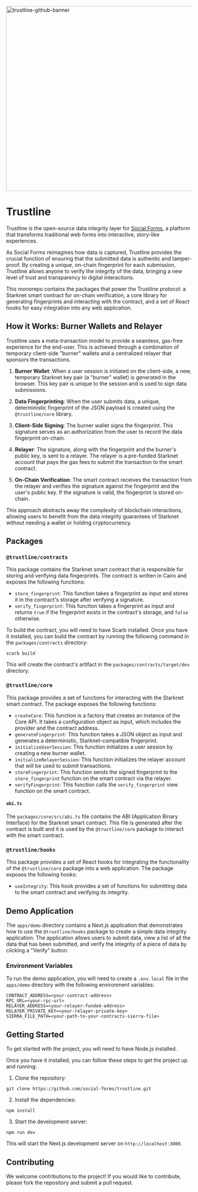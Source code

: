 <img width="1500" height="500" alt="trustline-github-banner" src="https://github.com/user-attachments/assets/7ff25e48-b62d-4b38-ae35-ca9c8f20e05f" />

# Trustline

Trustline is the open-source data integrity layer for [Social Forms](https://socialforms.so), a platform that transforms traditional web forms into interactive, story-like experiences.

As Social Forms reimagines how data is captured, Trustline provides the crucial function of ensuring that the submitted data is authentic and tamper-proof. By creating a unique, on-chain fingerprint for each submission, Trustline allows anyone to verify the integrity of the data, bringing a new level of trust and transparency to digital interactions.

This monorepo contains the packages that power the Trustline protocol: a Starknet smart contract for on-chain verification, a core library for generating fingerprints and interacting with the contract, and a set of React hooks for easy integration into any web application.

## How it Works: Burner Wallets and Relayer

Trustline uses a meta-transaction model to provide a seamless, gas-free experience for the end-user. This is achieved through a combination of temporary client-side "burner" wallets and a centralized relayer that sponsors the transactions.

1.  **Burner Wallet**: When a user session is initiated on the client-side, a new, temporary Starknet key pair (a "burner" wallet) is generated in the browser. This key pair is unique to the session and is used to sign data submissions.

2.  **Data Fingerprinting**: When the user submits data, a unique, deterministic fingerprint of the JSON payload is created using the `@trustline/core` library.

3.  **Client-Side Signing**: The burner wallet signs the fingerprint. This signature serves as an authorization from the user to record the data fingerprint on-chain.

4.  **Relayer**: The signature, along with the fingerprint and the burner's public key, is sent to a relayer. The relayer is a pre-funded Starknet account that pays the gas fees to submit the transaction to the smart contract.

5.  **On-Chain Verification**: The smart contract receives the transaction from the relayer and verifies the signature against the fingerprint and the user's public key. If the signature is valid, the fingerprint is stored on-chain.

This approach abstracts away the complexity of blockchain interactions, allowing users to benefit from the data integrity guarantees of Starknet without needing a wallet or holding cryptocurrency.

## Packages

### `@trustline/contracts`

This package contains the Starknet smart contract that is responsible for storing and verifying data fingerprints. The contract is written in Cairo and exposes the following functions:

- `store_fingerprint`: This function takes a fingerprint as input and stores it in the contract's storage after verifying a signature.
- `verify_fingerprint`: This function takes a fingerprint as input and returns `true` if the fingerprint exists in the contract's storage, and `false` otherwise.

To build the contract, you will need to have Scarb installed. Once you have it installed, you can build the contract by running the following command in the `packages/contracts` directory:

```
scarb build
```

This will create the contract's artifact in the `packages/contracts/target/dev` directory.

### `@trustline/core`

This package provides a set of functions for interacting with the Starknet smart contract. The package exposes the following functions:

- `createCore`: This function is a factory that creates an instance of the Core API. It takes a configuration object as input, which includes the provider and the contract address.
- `generateFingerprint`: This function takes a JSON object as input and generates a deterministic, Starknet-compatible fingerprint.
- `initializeUserSession`: This function initializes a user session by creating a new burner wallet.
- `initializeRelayerSession`: This function initializes the relayer account that will be used to submit transactions.
- `storeFingerprint`: This function sends the signed fingerprint to the `store_fingerprint` function on the smart contract via the relayer.
- `verifyFingerprint`: This function calls the `verify_fingerprint` view function on the smart contract.

#### `abi.ts`

The `packages/core/src/abi.ts` file contains the ABI (Application Binary Interface) for the Starknet smart contract. This file is generated after the contract is built and it is used by the `@trustline/core` package to interact with the smart contract.

### `@trustline/hooks`

This package provides a set of React hooks for integrating the functionality of the `@trustline/core` package into a web application. The package exposes the following hooks:

- `useIntegrity`: This hook provides a set of functions for submitting data to the smart contract and verifying its integrity.

## Demo Application

The `apps/demo` directory contains a Next.js application that demonstrates how to use the `@trustline/hooks` package to create a simple data integrity application. The application allows users to submit data, view a list of all the data that has been submitted, and verify the integrity of a piece of data by clicking a "Verify" button.

### Environment Variables

To run the demo application, you will need to create a `.env.local` file in the `apps/demo` directory with the following environment variables:

```
CONTRACT_ADDRESS=<your-contract-address>
RPC_URL=<your-rpc-url>
RELAYER_ADDRESS=<your-relayer-funded-address>
RELAYER_PRIVATE_KEY=<your-relayer-private-key>
SIERRA_FILE_PATH=<your-path-to-your-contracts-sierra-file>

```

## Getting Started

To get started with the project, you will need to have Node.js installed.

Once you have it installed, you can follow these steps to get the project up and running:

1. Clone the repository:

```
git clone https://github.com/social-forms/trustline.git
```

2. Install the dependencies:

```
npm install
```

3. Start the development server:

```
npm run dev
```

This will start the Next.js development server on `http://localhost:3000`.

## Contributing

We welcome contributions to the project! If you would like to contribute, please fork the repository and submit a pull request.
